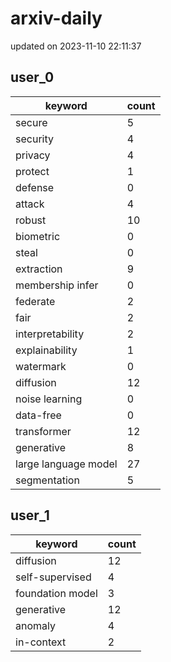 # arxiv-daily
updated on 2023-11-10 22:11:37
## user_0
| keyword | count |
| - | - |
| secure | 5 |
| security | 4 |
| privacy | 4 |
| protect | 1 |
| defense | 0 |
| attack | 4 |
| robust | 10 |
| biometric | 0 |
| steal | 0 |
| extraction | 9 |
| membership infer | 0 |
| federate | 2 |
| fair | 2 |
| interpretability | 2 |
| explainability | 1 |
| watermark | 0 |
| diffusion | 12 |
| noise learning | 0 |
| data-free | 0 |
| transformer | 12 |
| generative | 8 |
| large language model | 27 |
| segmentation | 5 |
## user_1
| keyword | count |
| - | - |
| diffusion | 12 |
| self-supervised | 4 |
| foundation model | 3 |
| generative | 12 |
| anomaly | 4 |
| in-context | 2 |
